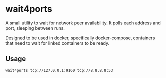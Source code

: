 # wait4ports

A small utility to wait for network peer availability. It polls each
address and port, sleeping between runs.

Designed to be used in docker, specifically docker-compose, containers that
need to wait for linked containers to be ready.

## Usage

```
wait4ports tcp://127.0.0.1:9160 tcp://8.8.8.8:53
```

